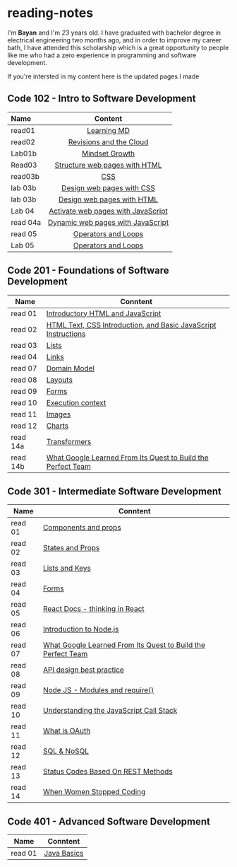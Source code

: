 # reading-notes



 I'm **Bayan** and I'm *23* years old. I have graduated with  bachelor degree in electrical engineering two months ago, and in order to improve my career bath, I have attended this scholarship which is a great opportunity to people like me who had a zero experience in programming and software development. 

 If you're intersted in my  content here is the updated pages I made  

  ## Code 102 - Intro to Software Development


| Name      | Content  | 
| :------------- | :----------: | 
| read01 | [Learning MD](https://bayan-hmaidy98.github.io/reading-notes/LearningMD) |
| read02 | [Revisions and the Cloud](https://bayan-hmaidy98.github.io/Summery/)   | 
| Lab01b | [Mindset Growth](https://bayan-hmaidy98.github.io/reading-notes/Mindset) | 
| Read03 | [Structure web pages with HTML](https://bayan-hmaidy98.github.io/reading-notes/Webpages) | 
| read03b | [CSS](https://bayan-hmaidy98.github.io/reading-notes/CSS) |
| lab 03b | [Design web pages with CSS](https://bayan-hmaidy98.github.io/Fusha23/) |
| lab 03b | [Design web pages with HTML](https://bayan-hmaidy98.github.io/Fusha23/) |
| Lab 04 | [Activate web pages with JavaScript](https://bayan-hmaidy98.github.io/Fusha23/) |
| read 04a | [Dynamic web pages with JavaScript](https://bayan-hmaidy98.github.io/reading-notes/JavaScript) |
| read 05 | [Operators and Loops](https://bayan-hmaidy98.github.io/reading-notes/Loops) |
| Lab 05 | [Operators and Loops](https://bayan-hmaidy98.github.io/Fusha23/) |


## Code 201 - Foundations of Software Development

| Name     | Conntent |
| ----------- | ----------- |
| read 01     |    [Introductory HTML and JavaScript]()    |
| read 02     |   [HTML Text, CSS Introduction, and Basic JavaScript Instructions](https://bayan-hmaidy98.github.io/reading-notes/class02)    |
| read 03     |  [Lists](read03.md)     |
| read 04     |  [Links](read04.md)     |
| read 07     |  [Domain Model](read07.md)     |
| read 08     |  [Layouts](read08.md)    |
| read 09     |  [Forms](read09.md)     |
| read 10     |  [Execution context](read10.md)   |
| read 11     |  [Images](read11.md)     |
| read 12     |  [Charts](read12.md)     |
| read 14a     |  [Transformers](read14a.md)     |
| read 14b     |  [What Google Learned From Its Quest to Build the Perfect Team](read14b.md)    | 

## Code 301 - Intermediate Software Development

| Name     | Conntent |
| ----------- | ----------- |
| read 01     |    [Components and props](amman301-d26\read01.md)    |
| read 02     |    [States and Props](amman301-d26\read02.md)   |
| read 03     |    [Lists and Keys](amman301-d26\read03.md)   |
| read 04     |    [Forms](amman301-d26\read04.md)   |
| read 05     |    [React Docs - thinking in React](amman301-d26\read05.md)   |
| read 06     |    [Introduction to Node.js](amman301-d26\read06.md)   |
| read 07     |    [What Google Learned From Its Quest to Build the Perfect Team](amman301-d26\read07.md)   |
| read 08     |    [API design best practice](amman301-d26\read08.md)   |
| read 09     |    [Node JS - Modules and require()](amman301-d26\read09.md)   |
| read 10     |    [Understanding the JavaScript Call Stack](amman301-d26\read10.md)  |
| read 11     |    [What is OAuth](amman301-d26\read11.md)   |
| read 12     |    [SQL & NoSQL](amman301-d26\read12.md)   |
| read 13     |    [Status Codes Based On REST Methods](amman301-d26\read13.md)   |
| read 14     |    [When Women Stopped Coding](amman301-d26\read14.1.md)   |


## Code 401 - Advanced Software Development

| Name     | Conntent |
| ----------- | ----------- |
| read 01     |    [Java Basics](amman-java-401d5\read01.md)    |
